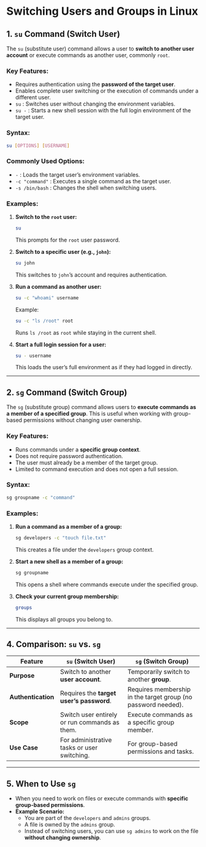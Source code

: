 # Switching Users and Groups in Linux

## 1. `su` Command (Switch User)

The `su` (substitute user) command allows a user to **switch to another user account** or execute commands as another user, commonly `root`.

### **Key Features**:

- Requires authentication using the **password of the target user**.
- Enables complete user switching or the execution of commands under a different user.
- `su` : Switches user without changing the environment variables.
- `su -` : Starts a new shell session with the full login environment of the target user.

### **Syntax**:

```bash
su [OPTIONS] [USERNAME]
```

### **Commonly Used Options**:

- `-` : Loads the target user’s environment variables.
- `-c "command"` : Executes a single command as the target user.
- `-s /bin/bash` : Changes the shell when switching users.

### **Examples**:

1. **Switch to the ****`root`**** user:**

   ```bash
   su
   ```

   This prompts for the `root` user password.

2. **Switch to a specific user (e.g., ****`john`****):**

   ```bash
   su john
   ```

   This switches to `john`’s account and requires authentication.

3. **Run a command as another user:**

   ```bash
   su -c "whoami" username
   ```

   Example:

   ```bash
   su -c "ls /root" root
   ```

   Runs `ls /root` as `root` while staying in the current shell.

4. **Start a full login session for a user:**

   ```bash
   su - username
   ```

   This loads the user’s full environment as if they had logged in directly.

---

## 2. `sg` Command (Switch Group)

The `sg` (substitute group) command allows users to **execute commands as a member of a specified group**. This is useful when working with group-based permissions without changing user ownership.

### **Key Features**:

- Runs commands under a **specific group context**.
- Does not require password authentication.
- The user must already be a member of the target group.
- Limited to command execution and does not open a full session.

### **Syntax**:

```bash
sg groupname -c "command"
```

### **Examples**:

1. **Run a command as a member of a group:**

   ```bash
   sg developers -c "touch file.txt"
   ```

   This creates a file under the `developers` group context.

2. **Start a new shell as a member of a group:**

   ```bash
   sg groupname
   ```

   This opens a shell where commands execute under the specified group.

3. **Check your current group membership:**

   ```bash
   groups
   ```

   This displays all groups you belong to.

---

## 4. Comparison: `su` vs. `sg`

| Feature            | `su` (Switch User)                            | `sg` (Switch Group)                                           |
| ------------------ | --------------------------------------------- | ------------------------------------------------------------- |
| **Purpose**        | Switch to another **user account**.           | Temporarily switch to another **group**.                      |
| **Authentication** | Requires the **target user’s password**.      | Requires membership in the target group (no password needed). |
| **Scope**          | Switch user entirely or run commands as them. | Execute commands as a specific group member.                  |
| **Use Case**       | For administrative tasks or user switching.   | For group-based permissions and tasks.                        |

---

## 5. When to Use `sg`

- When you need to work on files or execute commands with **specific group-based permissions**.
- **Example Scenario:**
  - You are part of the `developers` and `admins` groups.
  - A file is owned by the `admins` group.
  - Instead of switching users, you can use `sg admins` to work on the file **without changing ownership**.


